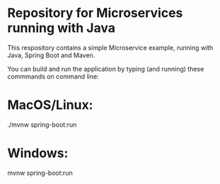 # Repository for Microservices running with Java

This respository contains a simple Microservice example, running with Java, Spring Boot and Maven.

You can build and run the application by typing (and running) these commmands on command line: 

# MacOS/Linux:

./mvnw spring-boot:run

# Windows:

mvnw spring-boot:run